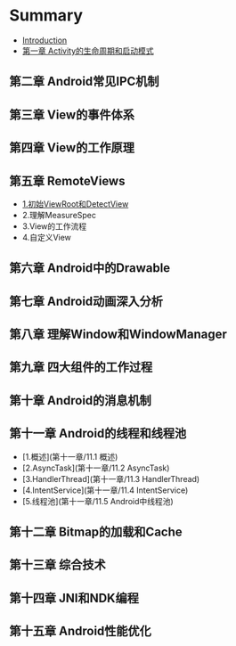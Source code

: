 # Summary

* [Introduction](README.md)
* [第一章 Activity的生命周期和启动模式](chapter1.md)

## 第二章 Android常见IPC机制

## 第三章 View的事件体系

## 第四章 View的工作原理

## 第五章 RemoteViews

* [1.初始ViewRoot和DetectView](di-wu-zhang-remoteviews/1chu-shi-viewroot-he-detectview.md)
* 2.理解MeasureSpec
* 3.View的工作流程
* 4.自定义View

## 第六章 Android中的Drawable

## 第七章 Android动画深入分析

## 第八章 理解Window和WindowManager

## 第九章 四大组件的工作过程

## 第十章 Android的消息机制

## 第十一章 Android的线程和线程池

* [1.概述](第十一章/11.1 概述)
* [2.AsyncTask](第十一章/11.2 AsyncTask)
* [3.HandlerThread](第十一章/11.3 HandlerThread)
* [4.IntentService](第十一章/11.4 IntentService)
* [5.线程池](第十一章/11.5 Android中线程池)

## 第十二章 Bitmap的加载和Cache

## 第十三章 综合技术

## 第十四章 JNI和NDK编程

## 第十五章 Android性能优化

